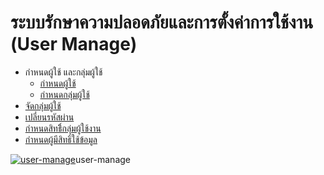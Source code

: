 # ระบบรักษาความปลอดภัยและการตั้งค่าการใช้งาน (User Manage)

  * กำหนดผู้ใช้ และกลุ่มผู้ใช้
    * [กำหนดผู้ใช้](http://www.smlaccount.com/manual/?page_id=1303)
    * [ กำหนดกลุ่มผู้ใช้](http://www.smlaccount.com/manual/?page_id=1308)
  * [จัดกลุ่มผู้ใช้](http://www.smlaccount.com/manual/?page_id=1225)
  * [เปลี่ยนรหัสผ่าน](http://www.smlaccount.com/manual/?page_id=1283)
  * [กำหนดสิทธิิ์กลุ่มผู้ใช้งาน](http://www.smlaccount.com/manual/?page_id=497)
  * [กำหนดผู้มีสิทธิ์ใช้ข้อมูล](http://www.smlaccount.com/manual/?page_id=1233)

[![user-manage](http://www.smlaccount.com/manual/wp-content/uploads/2017/10/user-manage.jpg)](http://www.smlaccount.com/manual/wp-content/uploads/2017/10/user-manage.jpg)user-manage

